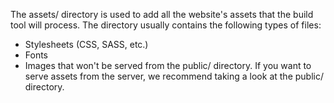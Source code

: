 The assets/ directory is used to add all the website's assets that the build tool will process.
The directory usually contains the following types of files:
- Stylesheets (CSS, SASS, etc.)
- Fonts
- Images that won't be served from the public/ directory.
If you want to serve assets from the server, we recommend taking a look at the public/ directory.